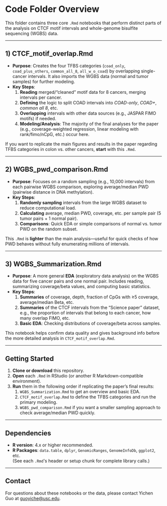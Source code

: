 # Code Folder Overview

This folder contains three core `.Rmd` notebooks that perform distinct parts of the analysis on CTCF motif intervals and whole-genome bisulfite sequencing (WGBS) data.

---

## 1) **CTCF_motif_overlap.Rmd**
- **Purpose**: Creates the four TFBS categories (`coad_only`, `coad_plus_others`, `common_all_8`, `all_w_o_coad`) by overlapping single-cancer intervals. It also imports the WGBS data (normal and tumor samples) for further modeling.  
- **Key Steps**:
  1. **Reading** merged/“cleaned” motif data for 8 cancers, merging intervals per cancer.
  2. **Defining** the logic to split COAD intervals into *COAD-only*, *COAD+*, *common all 8*, etc.
  3. **Overlapping** intervals with other data sources (e.g., JASPAR FIMO motifs) if needed.
  4. **Modeling/Analysis**: The majority of the final analyses for the paper (e.g., coverage-weighted regression, linear modeling with rank/fimo/nCpG, etc.) occur here.

If you want to replicate the main figures and results in the paper regarding TFBS categories in colon vs. other cancers, **start** with this `.Rmd`.

---

## 2) **WGBS_pwd_comparison.Rmd**
- **Purpose**: Focuses on a random sampling (e.g., 10,000 intervals) from each pairwise WGBS comparison, exploring average/median PWD (pairwise distance in DNA methylation).  
- **Key Steps**:
  1. **Randomly sampling** intervals from the large WGBS dataset to reduce computational load.
  2. **Calculating** average, median PWD, coverage, etc. per sample pair (5 tumor pairs + 1 normal pair).
  3. **Comparisons**: Quick EDA or simple comparisons of normal vs. tumor PWD on the random subset.

This `.Rmd` is **lighter** than the main analysis—useful for quick checks of how PWD behaves without fully enumerating millions of intervals.

---

## 3) **WGBS_Summarization.Rmd**
- **Purpose**: A more general **EDA** (exploratory data analysis) on the WGBS data for five cancer pairs and one normal pair. Includes reading, summarizing coverage/beta values, and computing basic statistics.  
- **Key Steps**:
  1. **Summaries** of coverage, depth, fraction of CpGs with ≥5 coverage, average/median Beta, etc.
  2. **Summaries** of the CTCF intervals from the “Science paper” dataset, e.g., the proportion of intervals that belong to each cancer, how many overlap FIMO, etc.
  3. **Basic EDA**: Checking distributions of coverage/beta across samples.

This notebook helps confirm data quality and gives background info before the more detailed analysis in `CTCF_motif_overlap.Rmd`.

---

## Getting Started

1. **Clone or download** this repository.
2. **Open** each `.Rmd` in RStudio (or another R Markdown-compatible environment).
3. **Run** them in the following order if replicating the paper’s final results:
   1. `WGBS_Summarization.Rmd` to get an overview and basic EDA.
   2. `CTCF_motif_overlap.Rmd` to define the TFBS categories and run the primary modeling.
   3. `WGBS_pwd_comparison.Rmd` if you want a smaller sampling approach to check average/median PWD quickly.

---

## Dependencies

- **R version**: 4.x or higher recommended.
- **R Packages**: `data.table`, `dplyr`, `GenomicRanges`, `GenomeInfoDb`, `ggplot2`, etc.  
  (See each `.Rmd`'s header or setup chunk for complete library calls.)

---

## Contact

For questions about these notebooks or the data, please contact Yichen Guo at guoyiche@usc.edu. 
